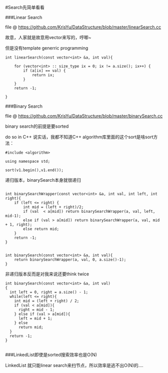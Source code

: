 #Search先简单看看


###Linear Search

file @ <https://github.com/KrisYu/DataStructure/blob/master/linearSearch.cc>

故意，人家就是故意用vector来写的，哼唧~

但是没有template generric programming


```
int linearSearch(const vector<int> &a, int val){
    
    for (vector<int> :: size_type ix = 0; ix != a.size(); ix++) {
        if (a[ix] == val) {
            return ix;
        }
    }
    return -1;

}

```

###Binary Search

flie @ <https://github.com/KrisYu/DataStructure/blob/master/binarySearch.cc>

binary search的前提是要sorted

do so in C++
说实话，我都不知道C++ algorithm库里面的这个sort是啥sort方法：

```
#include <algorithm>

using namespace std;

sort(v1.begin(),v1.end());
```


递归版本，binarySearch本身就很递归



```

int binarySearchWrapper(const vector<int> &a, int val, int left, int right){
    if (left <= right) {
        int mid = (left + right)/2;
        if (val  < a[mid]) return binarySearchWrapper(a, val, left, mid-1);
        else if (val > a[mid]) return binarySearchWrapper(a, val, mid + 1, right);
        else return mid;
    }
    return -1;
}


int binarySearch(const vector<int> &a, int val){
    return binarySearchWrapper(a, val, 0, a.size()-1);
}

```

非递归版本反而是对我来说还要think twice


```
int binarySearch(const vector<int> &a, int val)
{
  int left = 0, right = a.size() - 1;
  while(left <= right){
    int mid = (left + right) / 2;
    if (val < a[mid]){
      right = mid - 1;
    } else if (val > a[mid]){
      left = mid + 1;
    } else
      return mid;
  }
  return -1;
}


```



###LinkedList即使是sorted搜索效率也是O(N)

LinkedList 就只能linear search来扫节点，所以效率是逃不出O(N)的....




